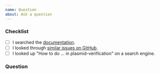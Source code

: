 ```yaml
---
name: Question
about: Ask a question
---
```


### Checklist

<!-- To help keep this issue tracker clean and focused, please make sure that you have
 tried *all* of the following resources before submitting your question. -->

- [ ] I searched the [documentation](https://plasmid-verification.readthedocs.io).
- [ ] I looked through [similar issues on GitHub](https://github.com/Midnighter/plasmid-verification/issues).
- [ ] I looked up "How to do ... in plasmid-verification" on a search engine.

### Question

<!-- Please ask your question here. -->
